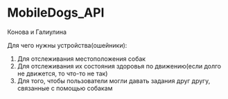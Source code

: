 # MobileDogs_API
Конова и Галиулина

Для чего нужны устройства(ошейники):
1. Для отслеживания местоположения собак
2. Для отслеживания их состояния здоровья по движению(если долго не движется, то что-то не так)
3. Для того, чтобы пользователи могли давать задания друг другу, связанные с помощью собакам

